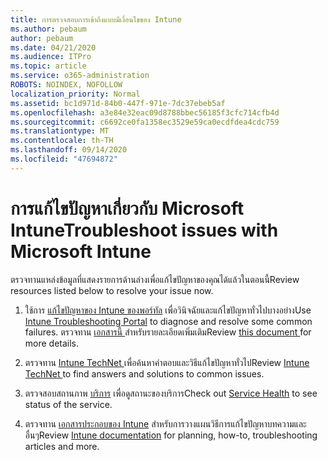 ```yaml
---
title: การตรวจสอบการเข้าถึงแบบมีเงื่อนไขของ Intune
ms.author: pebaum
author: pebaum
ms.date: 04/21/2020
ms.audience: ITPro
ms.topic: article
ms.service: o365-administration
ROBOTS: NOINDEX, NOFOLLOW
localization_priority: Normal
ms.assetid: bc1d971d-84b0-447f-971e-7dc37ebeb5af
ms.openlocfilehash: a3e84e32eac09d8788bbec56185f3cfc714cfb4d
ms.sourcegitcommit: c6692ce0fa1358ec3529e59ca0ecdfdea4cdc759
ms.translationtype: MT
ms.contentlocale: th-TH
ms.lasthandoff: 09/14/2020
ms.locfileid: "47694872"
---
```

# <a name="troubleshoot-issues-with-microsoft-intune"></a><span data-ttu-id="efe78-102">การแก้ไขปัญหาเกี่ยวกับ Microsoft Intune</span><span class="sxs-lookup"><span data-stu-id="efe78-102">Troubleshoot issues with Microsoft Intune</span></span>

<span data-ttu-id="efe78-103">ตรวจทานแหล่งข้อมูลที่แสดงรายการด้านล่างเพื่อแก้ไขปัญหาของคุณได้แล้วในตอนนี้</span><span class="sxs-lookup"><span data-stu-id="efe78-103">Review resources listed below to resolve your issue now.</span></span>
  
1. <span data-ttu-id="efe78-104">ใช้การ [แก้ไขปัญหาของ Intune ของพอร์ทัล](https://devicemanagement.microsoft.com/#blade/Microsoft_Intune_DeviceSettings/TroubleshootBlade) เพื่อวินิจฉัยและแก้ไขปัญหาทั่วไปบางอย่าง</span><span class="sxs-lookup"><span data-stu-id="efe78-104">Use [Intune Troubleshooting Portal](https://devicemanagement.microsoft.com/#blade/Microsoft_Intune_DeviceSettings/TroubleshootBlade) to diagnose and resolve some common failures.</span></span> <span data-ttu-id="efe78-105">ตรวจทาน [เอกสารนี้ ](https://docs.microsoft.com/intune/help-desk-operators)สำหรับรายละเอียดเพิ่มเติม</span><span class="sxs-lookup"><span data-stu-id="efe78-105">Review [this document ](https://docs.microsoft.com/intune/help-desk-operators)for more details.</span></span>
    
2. <span data-ttu-id="efe78-106">ตรวจทาน [Intune TechNet ](https://social.technet.microsoft.com/forums/home?forum=microsoftintuneprod)เพื่อค้นหาคำตอบและวิธีแก้ไขปัญหาทั่วไป</span><span class="sxs-lookup"><span data-stu-id="efe78-106">Review [Intune TechNet ](https://social.technet.microsoft.com/forums/home?forum=microsoftintuneprod)to find answers and solutions to common issues.</span></span>
    
3. <span data-ttu-id="efe78-107">ตรวจสอบสถานภาพ [บริการ](https://portal.office.com/AdminPortal/Home#/servicehealth) เพื่อดูสถานะของบริการ</span><span class="sxs-lookup"><span data-stu-id="efe78-107">Check out [Service Health](https://portal.office.com/AdminPortal/Home#/servicehealth) to see status of the service.</span></span> 
    
4. <span data-ttu-id="efe78-108">ตรวจทาน [เอกสารประกอบของ Intune](https://docs.microsoft.com/intune/) สำหรับการวางแผนวิธีการแก้ไขปัญหาบทความและอื่นๆ</span><span class="sxs-lookup"><span data-stu-id="efe78-108">Review [Intune documentation](https://docs.microsoft.com/intune/) for planning, how-to, troubleshooting articles and more.</span></span> 
    

